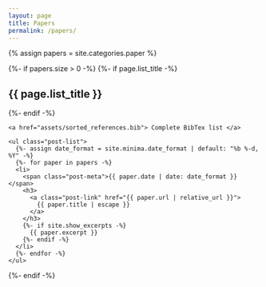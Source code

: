 ```yaml
---
layout: page 
title: Papers
permalink: /papers/
---
```


<div class="home">
  {% assign papers = site.categories.paper %}


  {%- if papers.size > 0 -%}
    {%- if page.list_title -%}
      <h2 class="post-list-heading">{{ page.list_title }}</h2>
    {%- endif -%}

    <a href="assets/sorted_references.bib"> Complete BibTex list </a> 

    <ul class="post-list">
      {%- assign date_format = site.minima.date_format | default: "%b %-d, %Y" -%}
      {%- for paper in papers -%}
      <li>
        <span class="post-meta">{{ paper.date | date: date_format }}</span>
        <h3>
          <a class="post-link" href="{{ paper.url | relative_url }}">
            {{ paper.title | escape }}
          </a>
        </h3>
        {%- if site.show_excerpts -%}
          {{ paper.excerpt }}
        {%- endif -%}
      </li>
      {%- endfor -%}
    </ul>

  {%- endif -%}

</div>
